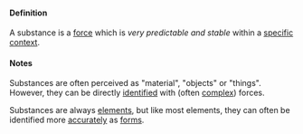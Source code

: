 #### Definition

A substance is a [force](https://github.com/gcassel/Modular-Organization-Terminology/blob/master/terms/force.md) which is *very predictable and stable* within a [specific](https://github.com/gcassel/Modular-Organization-Terminology/blob/master/terms/specific.md) [context](https://github.com/gcassel/Modular-Organization-Terminology/blob/master/terms/context.md).

#### Notes

Substances are often perceived as "material", "objects" or "things".  However, they can be directly [identified](https://github.com/gcassel/Modular-Organization-Terminology/blob/master/terms/identify.md) with (often [complex](https://github.com/gcassel/Modular-Organization-Terminology/blob/master/terms/complex.md)) forces.

Substances are always [elements](https://github.com/gcassel/Modular-Organization-Terminology/blob/master/terms/element.md), but like most elements, they can often be identified more [accurately](https://github.com/gcassel/Modular-Organization-Terminology/blob/master/terms/accuracy.md) as [forms](https://github.com/gcassel/Modular-Organization-Terminology/blob/master/terms/form.md).
